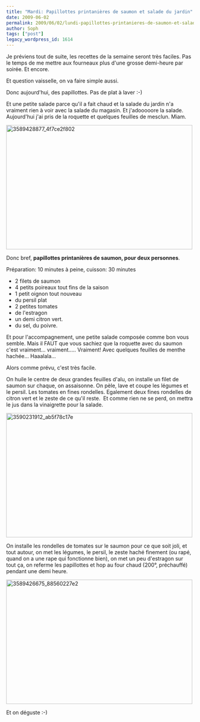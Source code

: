 ```yaml
---
title: "Mardi: Papillottes printanières de saumon et salade du jardin"
date: 2009-06-02
permalink: 2009/06/02/lundi-papillottes-printanieres-de-saumon-et-salade-du-jardin/
author: Soph
tags: ["post"]
legacy_wordpress_id: 1614
---
```


Je préviens tout de suite, les recettes de la semaine seront très faciles. Pas le temps de me mettre aux fourneaux plus d'une grosse demi-heure par soirée. Et encore.

Et question vaisselle, on va faire simple aussi.

Donc aujourd'hui, des papillottes. Pas de plat à laver :-)

Et une petite salade parce qu'il a fait chaud et la salade du jardin n'a vraiment rien à voir avec la salade du magasin. Et j'adooooore la salade. Aujourd'hui j'ai pris de la roquette et quelques feuilles de mesclun. Miam.

<img class="alignnone size-full wp-image-1615" title="3589428877_4f7ce2f802" src="https://64k.be/wp-content/uploads/2009/06/3589428877_4f7ce2f802.jpg" alt="3589428877_4f7ce2f802" width="500" height="333" />

<!-- excerpt -->

Donc bref, __papillottes printanières de saumon, pour deux personnes__.

Préparation: 10 minutes à peine, cuisson: 30 minutes
<ul>
	<li>2 filets de saumon</li>
	<li>4 petits poireaux tout fins de la saison</li>
	<li>1 petit oignon tout nouveau</li>
	<li>du persil plat</li>
	<li>2 petites tomates</li>
	<li>de l'estragon</li>
	<li>un demi citron vert.</li>
	<li>du sel, du poivre.</li>
</ul>
Et pour l'accompagnement, une petite salade composée comme bon vous semble. Mais il FAUT que vous sachiez que la roquette avec du saumon c'est vraiment... vraiment..... Vraiment! Avec quelques feuilles de menthe hachée... Haaalala...

Alors comme prévu, c'est très facile.

On huile le centre de deux grandes feuilles d'alu, on installe un filet de saumon sur chaque, on assaisonne. On pèle, lave et coupe les légumes et le persil. Les tomates en fines rondelles. Egalement deux fines rondelles de citron vert et le zeste de ce qu'il reste.  Et comme rien ne se perd, on mettra le jus dans la vinaigrette pour la salade.

<img class="alignnone size-full wp-image-1617" title="3590231912_ab5f78c17e" src="https://64k.be/wp-content/uploads/2009/06/3590231912_ab5f78c17e.jpg" alt="3590231912_ab5f78c17e" width="500" height="333" />

On installe les rondelles de tomates sur le saumon pour ce que soit joli, et tout autour, on met les légumes, le persil, le zeste haché finement (ou rapé, quand on a une rape qui fonctionne bien), on met un peu d'estragon sur tout ça, on referme les papillottes et hop au four chaud (200°, préchauffé) pendant une demi heure.

<img class="alignnone size-full wp-image-1616" title="3589426675_88560227e2" src="https://64k.be/wp-content/uploads/2009/06/3589426675_88560227e2.jpg" alt="3589426675_88560227e2" width="500" height="333" />

Et on déguste :-)
